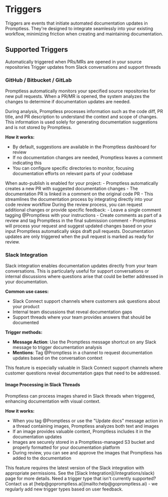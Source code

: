 # Triggers

Triggers are events that initiate automated documentation updates in Promptless. They're designed to integrate seamlessly into your existing workflow, minimizing friction when creating and maintaining documentation.

## Supported Triggers

<CardGroup cols={2}>
  <Card title="GitHub/Bitbucket/GitLab" icon="fa-code-pull-request">
    Automatically triggered when PRs/MRs are opened in your source repositories
  </Card>
  
  <Card title="Slack Integration" icon="brands slack">
    Trigger updates from Slack conversations and support threads
  </Card>
</CardGroup>

### GitHub / Bitbucket / GitLab

Promptless automatically monitors your specified source repositories for new pull requests. When a PR/MR is opened, the system analyzes the changes to determine if documentation updates are needed.

During analysis, Promptless processes information such as the code diff, PR title, and PR description to understand the context and scope of changes. This information is used solely for generating documentation suggestions and is not stored by Promptless.

**How it works:**
- By default, suggestions are available in the Promptless dashboard for review
- If no documentation changes are needed, Promptless leaves a comment indicating this
- You can configure specific directories to monitor, focusing documentation efforts on relevant parts of your codebase

<AccordionGroup>
  <Accordion title="Auto-publish Mode">
    When auto-publish is enabled for your project:
    - Promptless automatically creates a new PR with suggested documentation changes
    - The documentation PR is linked in a comment on the original code PR
    - This streamlines the documentation process by integrating directly into your code review workflow
  </Accordion>

  <Accordion title="Follow-on Requests (GitHub-Only)">
    During the review process, you can request additional changes or provide specific feedback:
    - Leave a single comment tagging @Promptless with your instructions
    - Create comments as part of a review and tag Promptless in the final submission comment
    - Promptless will process your request and suggest updated changes based on your input
  </Accordion>
</AccordionGroup>

<Warning>
Promptless automatically skips draft pull requests. Documentation updates are only triggered when the pull request is marked as ready for review.
</Warning>

### Slack Integration

Slack integration enables documentation updates directly from your team conversations. This is particularly useful for support conversations or internal discussions where questions arise that could be better addressed in your documentation.

**Common use cases:**
- Slack Connect support channels where customers ask questions about your product
- Internal team discussions that reveal documentation gaps
- Support threads where your team provides answers that should be documented

**Trigger methods:**
- **Message Action**: Use the Promptless message shortcut on any Slack message to trigger documentation analysis
- **Mentions**: Tag @Promptless in a channel to request documentation updates based on the conversation context

<Tip>
This feature is especially valuable in Slack Connect support channels where customer questions reveal documentation gaps that need to be addressed.
</Tip>

#### Image Processing in Slack Threads

Promptless can process images shared in Slack threads when triggered, enhancing documentation with visual context.

**How it works:**
- When you tag @Promptless or use the "Update docs" message action in a thread containing images, Promptless analyzes both text and images
- If an image provides valuable context, Promptless includes it in the documentation updates
- Images are securely stored in a Promptless-managed S3 bucket and properly formatted for your documentation platform
- During review, you can see and approve the images that Promptless has added to the documentation

<Tip>
This feature requires the latest version of the Slack integration with appropriate permissions. See the [Slack Integration](/integrations/slack) page for more details.
</Tip>

<Note>
Need a trigger type that isn't currently supported? Contact us at [help@gopromptless.ai](mailto:help@gopromptless.ai) - we regularly add new trigger types based on user feedback.
</Note>